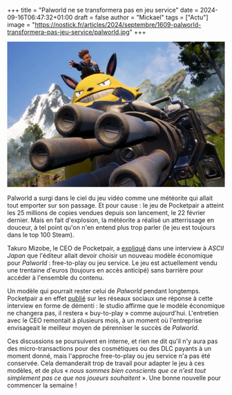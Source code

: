 +++
title = "Palworld ne se transformera pas en jeu service"
date = 2024-09-16T06:47:32+01:00
draft = false
author = "Mickael"
tags = ["Actu"]
image = "https://nostick.fr/articles/2024/septembre/1609-palworld-transformera-pas-jeu-service/palworld.jpg"
+++

![Palworld Logo](palworld.jpg)

Palworld a surgi dans le ciel du jeu vidéo comme une météorite qui allait tout emporter sur son passage. Et pour cause : le jeu de Pocketpair a atteint les 25 millions de copies vendues depuis son lancement, le 22 février dernier. Mais en fait d'explosion, la météorite a réalisé un atterrissage en douceur, à tel point qu'on n'en entend plus trop parler (le jeu est toujours dans le top 100 Steam).

Takuro Mizobe, le CEO de Pocketpair, a [expliqué](https://ascii.jp/elem/000/004/220/4220741/) dans une interview à *ASCII Japan* que l'éditeur allait devoir choisir un nouveau modèle économique pour *Palworld* : free-to-play ou jeu service. Le jeu est actuellement vendu une trentaine d'euros (toujours en accès anticipé) sans barrière pour accéder à l'ensemble du contenu.

Un modèle qui pourrait rester celui de *Palworld* pendant longtemps. Pocketpair a en effet [publié](https://x.com/Palworld_EN/status/1834947171944485224) sur les réseaux sociaux une réponse à cette interview en forme de démenti : le studio affirme que le modèle économique ne changera pas, il restera « buy-to-play » comme aujourd'hui. L'entretien avec le CEO remontait à plusieurs mois, à un moment où l'entreprise envisageait le meilleur moyen de pérenniser le succès de *Palworld*.

Ces discussions se poursuivent en interne, et rien ne dit qu'il n'y aura pas des micro-transactions pour des cosmétiques ou des DLC payants à un moment donné, mais l'approche free-to-play ou jeu service n'a pas été conservée. Cela demanderait trop de travail pour adapter le jeu à ces modèles, et de plus « *nous sommes bien conscients que ce n'est tout simplement pas ce que nos joueurs souhaitent* ». Une bonne nouvelle pour commencer la semaine !